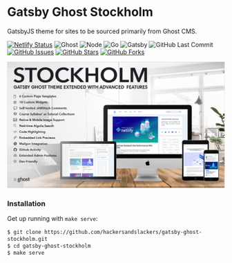 # Gatsby Ghost Stockholm

GatsbyJS theme for sites to be sourced primarily from Ghost CMS.

[![Netlify Status](https://api.netlify.com/api/v1/badges/0641111d-1c93-4886-8dbe-5f26ae995b36/deploy-status)](https://app.netlify.com/sites/hackersandslackers/deploys)
![Ghost](https://img.shields.io/badge/Ghost-^v4.0.0-lightgrey.svg?longCache=true&style=flat-square&logo=ghost&logoColor=white&colorB=656c82&colorA=4c566a)
![Node](https://img.shields.io/badge/NodeJS-v^16.0.0-green.svg?longCache=true&style=flat-square&logo=node.js&logoColor=white&colorB=a3be8c&colorA=4c566a)
![Go](https://img.shields.io/badge/Go-1.17-blue.svg?logo=go&longCache=true&logoColor=white&colorB=88C0D0&style=flat-square&colorA=4c566a)
![Gatsby](https://img.shields.io/badge/Gatsby-v^3.13.0-red.svg?longCache=true&style=flat-square&logo=Gatsby&logoColor=white&colorA=4c566a&colorB=b48ead)
![GitHub Last Commit](https://img.shields.io/github/last-commit/google/skia.svg?style=flat-square&colorA=4c566a&colorB=a3be8c&logo=GitHub)
[![GitHub Issues](https://img.shields.io/github/issues/toddbirchard/gatsby-ghost-stockholm.svg?style=flat-square&colorB=ebcb8b&colorA=4c566a&logo=GitHub)](https://github.com/toddbirchard/stockholm/issues)
[![GitHub Stars](https://img.shields.io/github/stars/toddbirchard/gatsby-ghost-stockholm.svg?style=flat-square&colorB=ebcb8b&colorA=4c566a&logo=GitHub)](https://github.com/toddbirchard/stockholm/stargazers)
[![GitHub Forks](https://img.shields.io/github/forks/toddbirchard/gatsby-ghost-stockholm.svg?style=flat-square&colorA=4c566a&colorB=ebcb8b&logo=GitHub)](https://github.com/toddbirchard/stockholm/network)

![Stockholm Github Preview](./.github/stockholm_2021@2x.jpg)

### Installation

Get up running with `make serve`:

```shell
$ git clone https://github.com/hackersandslackers/gatsby-ghost-stockholm.git
$ cd gatsby-ghost-stockholm
$ make serve
``` 



